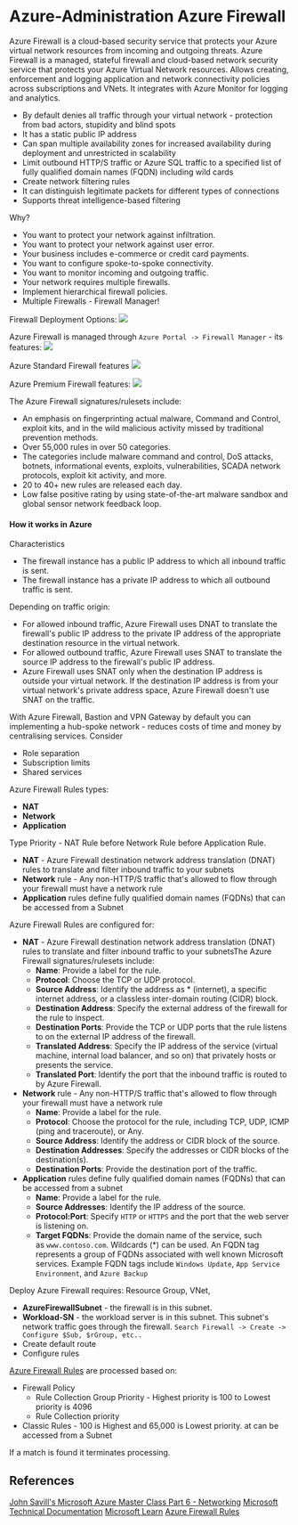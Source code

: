 # Azure-Administration Azure Firewall

Azure Firewall is a cloud-based security service that protects your Azure virtual network resources from incoming and outgoing threats. Azure Firewall is a managed, stateful firewall and cloud-based network security service that protects your Azure Virtual Network resources. Allows creating, enforcement and logging application and network connectivity policies across subscriptions and VNets. It integrates with Azure Monitor for logging and analytics.
- By default denies all traffic through your virtual network - protection from bad actors,  stupidity and blind spots 
- It has a static public IP address 
- Can span multiple availability zones for increased availability during deployment and unrestricted in scalability
- Limit outbound HTTP/S traffic or Azure SQL traffic to a specified list of fully qualified domain names (FQDN) including wild cards
- Create network filtering rules 
- It can distinguish legitimate packets for different types of connections
- Supports threat intelligence-based filtering

Why?
- You want to protect your network against infiltration.
- You want to protect your network against user error.
- Your business includes e-commerce or credit card payments.
- You want to configure spoke-to-spoke connectivity.
- You want to monitor incoming and outgoing traffic.
- Your network requires multiple firewalls.
- Implement hierarchical firewall policies.
- Multiple Firewalls - Firewall Manager!

Firewall Deployment Options:
![](azurefirewalldeploymentoptions.png)


Azure Firewall is managed through `Azure Portal -> Firewall Manager` - its features: 
![](azurefirewallmanagerfeatures.png)

Azure Standard Firewall features 
![](azurefirewallfeatures.png)

Azure Premium Firewall features:
![](azurepremiumfirewallfeatures.png)

The Azure Firewall signatures/rulesets include:
- An emphasis on fingerprinting actual malware, Command and Control, exploit kits, and in the wild malicious activity missed by traditional prevention methods.
- Over 55,000 rules in over 50 categories.
- The categories include malware command and control, DoS attacks, botnets, informational events, exploits, vulnerabilities, SCADA network protocols, exploit kit activity, and more.
- 20 to 40+ new rules are released each day.
- Low false positive rating by using state-of-the-art malware sandbox and global sensor network feedback loop.

#### How it works in Azure

Characteristics
- The firewall instance has a public IP address to which all inbound traffic is sent.
- The firewall instance has a private IP address to which all outbound traffic is sent.

Depending on traffic origin:
- For allowed inbound traffic, Azure Firewall uses DNAT to translate the firewall's public IP address to the private IP address of the appropriate destination resource in the virtual network.
- For allowed outbound traffic, Azure Firewall uses SNAT to translate the source IP address to the firewall's public IP address.
- Azure Firewall uses SNAT only when the destination IP address is outside your virtual network. If the destination IP address is from your virtual network's private address space, Azure Firewall doesn't use SNAT on the traffic.

With Azure Firewall, Bastion and VPN Gateway by default you can implementing a hub-spoke network - reduces costs of time and money by centralising services. Consider
- Role separation
- Subscription limits
- Shared services

Azure Firewall Rules types:
- **NAT** 
- **Network**
- **Application**


Type Priority - NAT Rule before Network Rule before Application Rule.
- **NAT** - Azure Firewall destination network address translation (DNAT) rules to translate and filter inbound traffic to your subnets
- **Network** rule - Any non-HTTP/S traffic that's allowed to flow through your firewall must have a network rule
- **Application** rules define fully qualified domain names (FQDNs) that can be accessed from a Subnet

Azure Firewall Rules are configured for: 
- **NAT** - Azure Firewall destination network address translation (DNAT) rules to translate and filter inbound traffic to your subnetsThe Azure Firewall signatures/rulesets include:
	- **Name**: Provide a label for the rule.
	- **Protocol**: Choose the TCP or UDP protocol.
	- **Source Address**: Identify the address as * (internet), a specific internet address, or a classless inter-domain routing (CIDR) block.
	- **Destination Address**: Specify the external address of the firewall for the rule to inspect.
	- **Destination Ports**: Provide the TCP or UDP ports that the rule listens to on the external IP address of the firewall.
	- **Translated Address**: Specify the IP address of the service (virtual machine, internal load balancer, and so on) that privately hosts or presents the service.
	- **Translated Port**: Identify the port that the inbound traffic is routed to by Azure Firewall.
- **Network** rule - Any non-HTTP/S traffic that's allowed to flow through your firewall must have a network rule
	- **Name**: Provide a label for the rule.
	- **Protocol**: Choose the protocol for the rule, including TCP, UDP, ICMP (ping and traceroute), or Any.
	- **Source Address**: Identify the address or CIDR block of the source.
	- **Destination Addresses**: Specify the addresses or CIDR blocks of the destination(s).
	- **Destination Ports**: Provide the destination port of the traffic.
- **Application** rules define fully qualified domain names (FQDNs) that can be accessed from a subnet
	- **Name**: Provide a label for the rule.
	- **Source Addresses**: Identify the IP address of the source.
	- **Protocol:Port**: Specify `HTTP` or `HTTPS` and the port that the web server is listening on.
	- **Target FQDNs**: Provide the domain name of the service, such as `www.contoso.com`. Wildcards (\*) can be used. An FQDN tag represents a group of FQDNs associated with well known Microsoft services. Example FQDN tags include `Windows Update`, `App Service Environment`, and `Azure Backup`

Deploy Azure Firewall requires: Resource Group, VNet,
- **AzureFirewallSubnet** - the firewall is in this subnet.
- **Workload-SN** - the workload server is in this subnet. This subnet's network traffic goes through the firewall.
`Search Firewall -> Create -> Configure $Sub, $rGroup, etc..`
- Create default route 
- Configure rules

[Azure Firewall Rules](https://learn.microsoft.com/en-us/azure/firewall/rule-processing) are processed based on:
- Firewall Policy 
	- Rule Collection Group Priority - Highest priority is 100 to Lowest priority is 4096
	- Rule Collection priority
- Classic Rules - 100 is Highest and 65,000 is Lowest priority. at can be accessed from a Subnet

If a match is found it terminates processing.


## References

[John Savill's Microsoft Azure Master Class Part 6 - Networking](https://www.youtube.com/watch?v=K8ePZdLfU7M&t=3511s)
[Microsoft Technical Documentation](https://learn.microsoft.com/en-us/docs/)
[Microsoft Learn](https://learn.microsoft.com/en-us/)
[Azure Firewall Rules](https://learn.microsoft.com/en-us/azure/firewall/rule-processing)